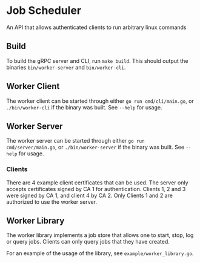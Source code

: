 # Job Scheduler

An API that allows authenticated clients to run arbitrary linux commands

## Build

To build the gRPC server and CLI, run `make build`. This should output the binaries `bin/worker-server` and `bin/worker-cli`.

## Worker Client

The worker client can be started through either `go run cmd/cli/main.go`, or `./bin/worker-cli` if the binary was built. See `--help` for usage.

## Worker Server

The worker server can be started through either `go run cmd/server/main.go`, or `./bin/worker-server` if the binary was built. See `--help` for usage.

### Clients

There are 4 example client certificates that can be used. The server only accepts certificates signed by CA 1 for authentication. Clients 1, 2 and 3 were signed by CA 1, and client 4 by CA 2. Only Clients 1 and 2 are authorized to use the worker server.

## Worker Library

The worker library implements a job store that allows one to start, stop, log or query jobs. Clients can only query jobs that they have created.

For an example of the usage of the library, see `example/worker_library.go`.
